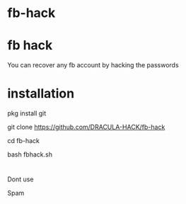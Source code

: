 # fb-hack

# fb hack

You can recover any fb account by hacking the passwords

# installation

pkg install git

git clone https://github.com/DRACULA-HACK/fb-hack

cd fb-hack

bash fbhack.sh

#





#



Dont use 






Spam
